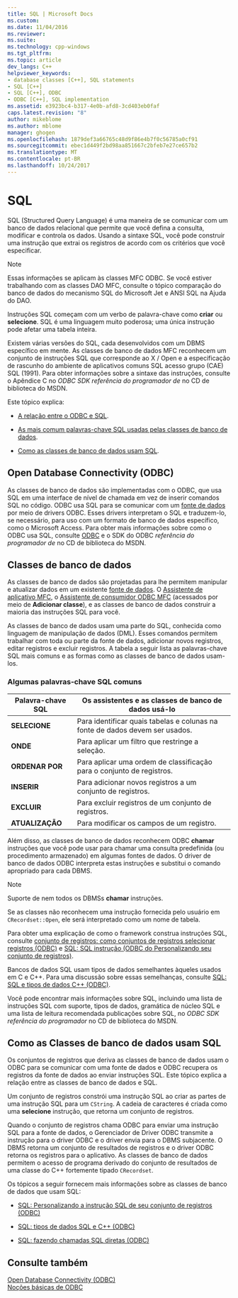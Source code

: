 ```yaml
---
title: SQL | Microsoft Docs
ms.custom: 
ms.date: 11/04/2016
ms.reviewer: 
ms.suite: 
ms.technology: cpp-windows
ms.tgt_pltfrm: 
ms.topic: article
dev_langs: C++
helpviewer_keywords:
- database classes [C++], SQL statements
- SQL [C++]
- SQL [C++], ODBC
- ODBC [C++], SQL implementation
ms.assetid: e3923bc4-b317-4e0b-afd8-3cd403eb0faf
caps.latest.revision: "8"
author: mikeblome
ms.author: mblome
manager: ghogen
ms.openlocfilehash: 1879def3a66765c48d9f86e4b7f0c56785a0cf91
ms.sourcegitcommit: ebec1d449f2bd98aa851667c2bfeb7e27ce657b2
ms.translationtype: MT
ms.contentlocale: pt-BR
ms.lasthandoff: 10/24/2017
---
```

# <a name="sql"></a>SQL
SQL (Structured Query Language) é uma maneira de se comunicar com um banco de dados relacional que permite que você defina a consulta, modificar e controla os dados. Usando a sintaxe SQL, você pode construir uma instrução que extrai os registros de acordo com os critérios que você especificar.  
  
> [!NOTE]
>  Essas informações se aplicam às classes MFC ODBC. Se você estiver trabalhando com as classes DAO MFC, consulte o tópico comparação do banco de dados do mecanismo SQL do Microsoft Jet e ANSI SQL na Ajuda do DAO.  
  
 Instruções SQL começam com um verbo de palavra-chave como **criar** ou **selecione**. SQL é uma linguagem muito poderosa; uma única instrução pode afetar uma tabela inteira.  
  
 Existem várias versões do SQL, cada desenvolvidos com um DBMS específico em mente. As classes de banco de dados MFC reconhecem um conjunto de instruções SQL que corresponde ao X / Open e a especificação de rascunho do ambiente de aplicativos comuns SQL acesso grupo (CAE) SQL (1991). Para obter informações sobre a sintaxe das instruções, consulte o Apêndice C no *ODBC SDK* *referência do programador de* no CD de biblioteca do MSDN.  
  
 Este tópico explica:  
  
-   [A relação entre o ODBC e SQL](#_core_open_database_connectivity_.28.odbc.29).  
  
-   [As mais comum palavras-chave SQL usadas pelas classes de banco de dados](#_core_the_database_classes).  
  
-   [Como as classes de banco de dados usam SQL](#_core_how_the_database_classes_use_sql).  
  
##  <a name="_core_open_database_connectivity_.28.odbc.29"></a>Open Database Connectivity (ODBC)  
 As classes de banco de dados são implementadas com o ODBC, que usa SQL em uma interface de nível de chamada em vez de inserir comandos SQL no código. ODBC usa SQL para se comunicar com um [fonte de dados](../../data/odbc/data-source-odbc.md) por meio de drivers ODBC. Esses drivers interpretam o SQL e traduzem-lo, se necessário, para uso com um formato de banco de dados específico, como o Microsoft Access. Para obter mais informações sobre como o ODBC usa SQL, consulte [ODBC](../../data/odbc/odbc-basics.md) e o SDK do ODBC *referência do programador de* no CD de biblioteca do MSDN.  
  
##  <a name="_core_the_database_classes"></a>Classes de banco de dados  
 As classes de banco de dados são projetadas para lhe permitem manipular e atualizar dados em um existente [fonte de dados](../../data/odbc/data-source-odbc.md). O [Assistente de aplicativo MFC](../../mfc/reference/database-support-mfc-application-wizard.md), o [Assistente de consumidor ODBC MFC](../../mfc/reference/adding-an-mfc-odbc-consumer.md) (acessados por meio de **Adicionar classe**), e as classes de banco de dados construir a maioria das instruções SQL para você.  
  
 As classes de banco de dados usam uma parte do SQL, conhecida como linguagem de manipulação de dados (DML). Esses comandos permitem trabalhar com toda ou parte da fonte de dados, adicionar novos registros, editar registros e excluir registros. A tabela a seguir lista as palavras-chave SQL mais comuns e as formas como as classes de banco de dados usam-los.  
  
### <a name="some-common-sql-keywords"></a>Algumas palavras-chave SQL comuns  
  
|Palavra-chave SQL|Os assistentes e as classes de banco de dados usá-lo|  
|-----------------|---------------------------------------------|  
|**SELECIONE**|Para identificar quais tabelas e colunas na fonte de dados devem ser usados.|  
|**ONDE**|Para aplicar um filtro que restringe a seleção.|  
|**ORDENAR POR**|Para aplicar uma ordem de classificação para o conjunto de registros.|  
|**INSERIR**|Para adicionar novos registros a um conjunto de registros.|  
|**EXCLUIR**|Para excluir registros de um conjunto de registros.|  
|**ATUALIZAÇÃO**|Para modificar os campos de um registro.|  
  
 Além disso, as classes de banco de dados reconhecem ODBC **chamar** instruções que você pode usar para chamar uma consulta predefinida (ou procedimento armazenado) em algumas fontes de dados. O driver de banco de dados ODBC interpreta estas instruções e substitui o comando apropriado para cada DBMS.  
  
> [!NOTE]
>  Suporte de nem todos os DBMSs **chamar** instruções.  
  
 Se as classes não reconhecem uma instrução fornecida pelo usuário em `CRecordset::Open`, ele será interpretado como um nome de tabela.  
  
 Para obter uma explicação de como o framework construa instruções SQL, consulte [conjunto de registros: como conjuntos de registros selecionar registros (ODBC)](../../data/odbc/recordset-how-recordsets-select-records-odbc.md) e [SQL: SQL instrução (ODBC do Personalizando seu conjunto de registros)](../../data/odbc/sql-customizing-your-recordsets-sql-statement-odbc.md).  
  
 Bancos de dados SQL usam tipos de dados semelhantes àqueles usados em C e C++. Para uma discussão sobre essas semelhanças, consulte [SQL: SQL e tipos de dados C++ (ODBC)](../../data/odbc/sql-sql-and-cpp-data-types-odbc.md).  
  
 Você pode encontrar mais informações sobre SQL, incluindo uma lista de instruções SQL com suporte, tipos de dados, gramática de núcleo SQL e uma lista de leitura recomendada publicações sobre SQL, no *ODBC SDK* *referência do programador*  no CD de biblioteca do MSDN.  
  
##  <a name="_core_how_the_database_classes_use_sql"></a>Como as Classes de banco de dados usam SQL  
 Os conjuntos de registros que deriva as classes de banco de dados usam o ODBC para se comunicar com uma fonte de dados e ODBC recupera os registros da fonte de dados ao enviar instruções SQL. Este tópico explica a relação entre as classes de banco de dados e SQL.  
  
 Um conjunto de registros constrói uma instrução SQL ao criar as partes de uma instrução SQL para um `CString`. A cadeia de caracteres é criada como uma **selecione** instrução, que retorna um conjunto de registros.  
  
 Quando o conjunto de registros chama ODBC para enviar uma instrução SQL para a fonte de dados, o Gerenciador de Driver ODBC transmite a instrução para o driver ODBC e o driver envia para o DBMS subjacente. O DBMS retorna um conjunto de resultados de registros e o driver ODBC retorna os registros para o aplicativo. As classes de banco de dados permitem o acesso de programa derivado do conjunto de resultados de uma classe do C++ fortemente tipado `CRecordset`.  
  
 Os tópicos a seguir fornecem mais informações sobre as classes de banco de dados que usam SQL:  
  
-   [SQL: Personalizando a instrução SQL de seu conjunto de registros (ODBC)](../../data/odbc/sql-customizing-your-recordsets-sql-statement-odbc.md)  
  
-   [SQL: tipos de dados SQL e C++ (ODBC)](../../data/odbc/sql-sql-and-cpp-data-types-odbc.md)  
  
-   [SQL: fazendo chamadas SQL diretas (ODBC)](../../data/odbc/sql-making-direct-sql-calls-odbc.md)  
  
## <a name="see-also"></a>Consulte também  
 [Open Database Connectivity (ODBC)](../../data/odbc/open-database-connectivity-odbc.md)   
 [Noções básicas de ODBC](../../data/odbc/odbc-basics.md)